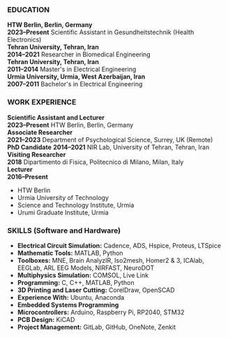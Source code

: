 ### EDUCATION
**HTW Berlin, Berlin, Germany**  
**2023–Present** Scientific Assistant in Gesundheitstechnik (Health Electronics)  
**Tehran University, Tehran, Iran**  
**2014–2021** Researcher in Biomedical Engineering  
**Tehran University, Tehran, Iran**  
**2011–2014** Master's in Electrical Engineering  
**Urmia University, Urmia, West Azerbaijan, Iran**  
**2007–2011** Bachelor's in Electrical Engineering  
### WORK EXPERIENCE  
**Scientific Assistant and Lecturer**  
**2023–Present** HTW Berlin, Berlin, Germany  
**Associate Researcher**  
**2021–2023** Department of Psychological Science, Surrey, UK (Remote)  
**PhD Candidate** 
**2014–2021** NIR Lab, University of Tehran, Tehran, Iran  
**Visiting Researcher**  
**2018** Dipartimento di Fisica, Politecnico di Milano, Milan, Italy  
**Lecturer**  
**2016–Present**
- HTW Berlin
- Urmia University of Technology
- Science and Technology Institute, Urmia  
- Urumi Graduate Institute, Urmia
### SKILLS (Software and Hardware)  
- **Electrical Circuit Simulation:** Cadence, ADS, Hspice, Proteus, LTSpice  
- **Mathematic Tools:** MATLAB, Python  
- **Toolboxes:** MNE, Brain AnalyzIR, Iso2mesh, Homer2 & 3, ICAlab, EEGLab, ARL EEG Models, NIRFAST, NeuroDOT  
- **Multiphysics Simulation:** COMSOL, Live Link  
- **Programming:** C, C++, MATLAB, Python  
- **3D Printing and Laser Cutting:** CorelDraw, OpenSCAD  
- **Experience With:** Ubuntu, Anaconda  
- **Embedded Systems Programming**  
- **Microcontrollers:** Arduino, Raspberry Pi, RP2040, STM32  
- **PCB Design:** KiCAD  
- **Project Management:** GitLab, GitHub, OneNote, Zenkit 
